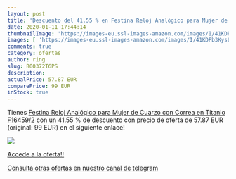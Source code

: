 ```yaml
---
layout: post
title: 'Descuento del 41.55 % en Festina Reloj Analógico para Mujer de Cu'
date: 2020-01-11 17:44:14
thumbnailImage: 'https://images-eu.ssl-images-amazon.com/images/I/41KDPb3KysL._SL200_.jpg'
images: [ 'https://images-eu.ssl-images-amazon.com/images/I/41KDPb3KysL._SL200_.jpg' ]
comments: true
category: ofertas
author: ring
slug: B00372T6PS
description:
actualPrice: 57.87 EUR
comparePrice: 99 EUR
inStock: true
---
```


Tienes [Festina Reloj Analógico para Mujer de Cuarzo con Correa en Titanio F16459/2](https://www.amazon.com/dp/B00372T6PS/?tag=redken08-20) con un 41.55 % de descuento con precio de oferta de 57.87 EUR (original: 99 EUR) en el siguiente enlace!

[![](https://images-eu.ssl-images-amazon.com/images/I/41KDPb3KysL._SL200_.jpg)](https://www.amazon.com/dp/B00372T6PS/?tag=redken08-20)

[Accede a la oferta!!](https://www.amazon.com/dp/B00372T6PS/?tag=redken08-20)

[Consulta otras ofertas en nuestro canal de telegram](https://t.me/s/ofertas25)

